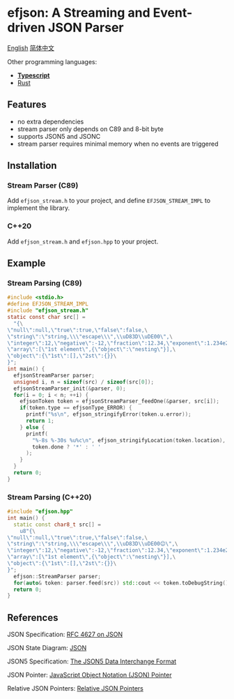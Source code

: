 # efjson: A Streaming and Event-driven JSON Parser

[English](./README.md) [简体中文](./README.zh.md)

Other programming languages:

- [**Typescript**](https://github.com/DreamPast/efjson)
- [Rust](https://github.com/DreamPast/efjson-rust)

## Features

- no extra dependencies
- stream parser only depends on C89 and 8-bit byte
- supports JSON5 and JSONC
- stream parser requires minimal memory when no events are triggered

## Installation

### Stream Parser (C89)

Add `efjson_stream.h` to your project, and define `EFJSON_STREAM_IMPL` to implement the library.

### C++20

Add `efjson_stream.h` and `efjson.hpp` to your project.

## Example

### Stream Parsing (C89)

```c
#include <stdio.h>
#define EFJSON_STREAM_IMPL
#include "efjson_stream.h"
static const char src[] =
  "{\
\"null\":null,\"true\":true,\"false\":false,\
\"string\":\"string,\\\"escape\\\",\\uD83D\\uDE00\",\
\"integer\":12,\"negative\":-12,\"fraction\":12.34,\"exponent\":1.234e2,\
\"array\":[\"1st element\",{\"object\":\"nesting\"}],\
\"object\":{\"1st\":[],\"2st\":{}}\
}";
int main() {
  efjsonStreamParser parser;
  unsigned i, n = sizeof(src) / sizeof(src[0]);
  efjsonStreamParser_init(&parser, 0);
  for(i = 0; i < n; ++i) {
    efjsonToken token = efjsonStreamParser_feedOne(&parser, src[i]);
    if(token.type == efjsonType_ERROR) {
      printf("%s\n", efjson_stringifyError(token.u.error));
      return 1;
    } else {
      printf(
        "%-8s %-30s %u%c\n", efjson_stringifyLocation(token.location), efjson_stringifyType(token.type), token.index,
        token.done ? '*' : ' '
      );
    }
  }
  return 0;
}
```

### Stream Parsing (C++20)

```cpp
#include "efjson.hpp"
int main() {
  static const char8_t src[] =
    u8"{\
\"null\":null,\"true\":true,\"false\":false,\
\"string\":\"string,\\\"escape\\\",\\uD83D\\uDE00😊\",\
\"integer\":12,\"negative\":-12,\"fraction\":12.34,\"exponent\":1.234e2,\
\"array\":[\"1st element\",{\"object\":\"nesting\"}],\
\"object\":{\"1st\":[],\"2st\":{}}\
}";
  efjson::StreamParser parser;
  for(auto& token: parser.feed(src)) std::cout << token.toDebugString() << '\n';
  return 0;
}
```

## References

JSON Specification: [RFC 4627 on JSON](https://www.ietf.org/rfc/rfc4627.txt)

JSON State Diagram: [JSON](https://www.json.org/)

JSON5 Specification: [The JSON5 Data Interchange Format](https://spec.json5.org/)

JSON Pointer: [JavaScript Object Notation (JSON) Pointer](https://datatracker.ietf.org/doc/html/rfc6901)

Relative JSON Pointers: [Relative JSON Pointers](https://datatracker.ietf.org/doc/html/draft-bhutton-relative-json-pointer-00)
